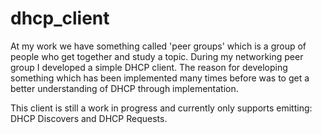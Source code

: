 # dhcp_client

At my work we have something called 'peer groups' which is a group of people who get together and study a topic. During my networking peer group I developed a simple DHCP client. The reason for developing something which has been implemented many times before was to get a better understanding of DHCP through implementation.

This client is still a work in progress and currently only supports emitting: DHCP Discovers and DHCP Requests.
